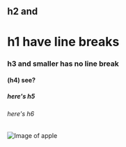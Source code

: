 ## h2 and
# h1 have line breaks
### h3 and smaller has no line break
#### (h4) see?
##### here's h5
###### here's h6

![Image of apple](https://hips.hearstapps.com/hmg-prod/images/red-apple-cortland-royalty-free-image-1659451218.jpg?crop=0.858xw:0.858xh;0.0691xw,0.0743xh&resize=980:*)
